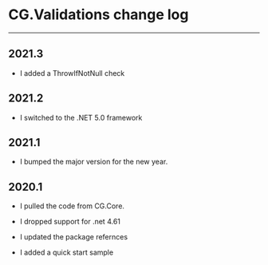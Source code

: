 # CG.Validations change log
---

## 2021.3

* I added a ThrowIfNotNull check


## 2021.2

* I switched to the .NET 5.0 framework

## 2021.1 

* I bumped the major version for the new year.

## 2020.1

* I pulled the code from CG.Core.

* I dropped support for .net 4.61

* I updated the package refernces

* I added a quick start sample



